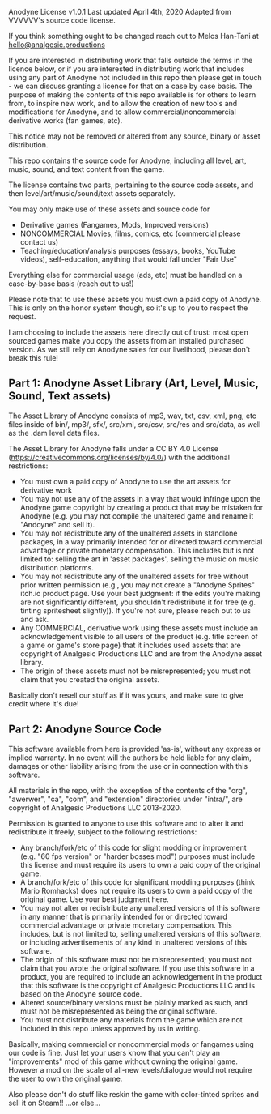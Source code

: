 Anodyne License v1.0.1
Last updated April 4th, 2020
Adapted from VVVVVV's source code license.

If you think something ought to be changed reach out to Melos Han-Tani at hello@analgesic.productions

If you are interested in distributing work that falls outside the terms in the licence below, or if you are interested in distributing work that includes using any part of Anodyne not included in this repo then please get in touch - we can discuss granting a licence for that on a case by case basis. The purpose of making the contents of this repo available is for others to learn from, to inspire new work, and to allow the creation of new tools and modifications for Anodyne, and to allow commercial/noncommercial derivative works (fan games, etc).

This notice may not be removed or altered from any source, binary or asset distribution.

This repo contains the source code for Anodyne, including all level, art, music, sound, and text content from the game.

The license contains two parts, pertaining to the source code assets, and then level/art/music/sound/text assets separately.

You may only make use of these assets and source code for 

- Derivative games (Fangames, Mods, Improved versions)
- NONCOMMERCIAL Movies, films, comics, etc (commercial please contact us)
- Teaching/education/analysis purposes (essays, books, YouTube videos), self-education, anything that would fall under "Fair Use"

Everything else for commercial usage (ads, etc) must be handled on a case-by-base basis (reach out to us!)

Please note that to use these assets you must own a paid copy of Anodyne. This is only on the honor system though, so it's up to you to respect the request.

I am choosing to include the assets here directly out of trust: most open sourced games make you copy the assets from an installed purchased version. As we still rely on Anodyne sales for our livelihood, please don't break this rule!


Part 1: Anodyne Asset Library (Art, Level, Music, Sound, Text assets)
-------------

The Asset Library of Anodyne consists of mp3, wav, txt, csv, xml, png, etc files inside of bin/, mp3/, sfx/, src/xml, src/csv, src/res and src/data, as well as the .dam level data files.

The Asset Library for Anodyne falls under a CC BY 4.0 License (https://creativecommons.org/licenses/by/4.0/) with the additional restrictions:

- You must own a paid copy of Anodyne to use the art assets for derivative work
- You may not use any of the assets in a way that would infringe upon the Anodyne game copyright by creating a product that may be mistaken for Anodyne (e.g. you may not compile the unaltered game and rename it "Andoyne" and sell it).
- You may not redistribute any of the unaltered assets in standlone packages, in a way primarily intended for or directed toward commercial advantage or private monetary compensation. This includes but is not limited to: selling the art in 'asset packages', selling the music on music distribution platforms.
- You may not redistribute any of the unaltered assets for free without prior written permission (e.g., you may not create a "Anodyne Sprites" itch.io product page. Use your best judgment: if the edits you're making are not significantly different, you shouldn't redistribute it for free (e.g. tinting spritesheet slightly)). If you're not sure, please reach out to us and ask.
- Any COMMERCIAL, derivative work using these assets must include an acknowledgement visible to all users of the product (e.g. title screen of a game or game's store page) that it includes used assets that are copyright of Analgesic Productions LLC and are from the Anodyne asset library.
- The origin of these assets must not be misrepresented; you must not claim that you created the original assets.

Basically don't resell our stuff as if it was yours, and make sure to give credit where it's due!


Part 2: Anodyne Source Code 
-------

This software available from here is provided 'as-is', without any express or implied warranty. In no event will the authors be held liable for any claim, damages or other liability arising from the use or in connection with this software. 

All materials in the repo, with the exception of the contents of the "org", "awerwer", "ca", "com", and "extension" directories under "intra/", are copyright of Analgesic Productions LLC 2013-2020.

Permission is granted to anyone to use this software and to alter it and redistribute it freely, subject to the following restrictions:

- Any branch/fork/etc of this code for slight modding or improvement (e.g. "60 fps version" or "harder bosses mod") purposes must include this license and must require its users to own a paid copy of the original game.
- A branch/fork/etc of this code for significant modding purposes (think Mario Romhacks) does not require its users to own a paid copy of the original game. Use your best judgment here.
 - You may not alter or redistribute any unaltered versions of this software in any manner that is primarily intended for or directed toward commercial advantage or private monetary compensation. This includes, but is not limited to, selling unaltered versions of this software, or including advertisements of any kind in unaltered versions of this software.
 - The origin of this software must not be misrepresented; you must not claim that you wrote the original software. If you use this software in a product, you are required to include an acknowledgement in the product that this software is the copyright of Analgesic Productions LLC and is based on the Anodyne source code.
 - Altered source/binary versions must be plainly marked as such, and must not be misrepresented as being the original software.
 - You must not distribute any materials from the game which are not included in this repo unless approved by us in writing. 

Basically, making commercial or noncommercial mods or fangames using our code is fine. Just let your users know that you can't play an "improvements" mod of this game without owning the original game. However a mod on the scale of all-new levels/dialogue would not require the user to own the original game.

Also please don't do stuff like reskin the game with color-tinted sprites and sell it on Steam!! ...or else...
